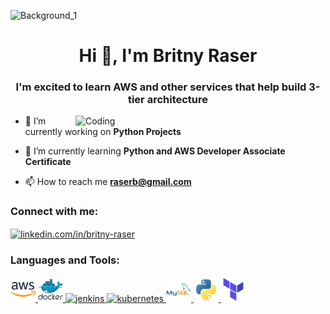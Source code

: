 <!-- YouTube I followed https://www.youtube.com/watch?v=G-EGDH50hGE -->
<!-- [![MasterHead](https://1.bp.blogspot.com/-7A4WynwLsM...)](https://rishavchanda.io) -->
![Background_1](https://user-images.githubusercontent.com/64097684/188179747-3369bf29-eda9-467c-8589-8964379c97f2.png)

<h1 align="center">Hi 👋, I'm Britny Raser</h1>
<h3 align="center">I'm excited to learn AWS and other services that help build 3-tier architecture</h3>
<!-- https://gfycat.com/shortacclaimedeskimodog -->
<img align="right" alt="Coding" width="400" src="https://thumbs.gfycat.com/ShortAcclaimedEskimodog-size_restricted.gif">

- 🔭 I’m currently working on **Python Projects**

- 🌱 I’m currently learning **Python and AWS Developer Associate Certificate**

- 📫 How to reach me **raserb@gmail.com**

<h3 align="left">Connect with me:</h3>
<p align="left">
<a href="https://linkedin.com/in/linkedin.com/in/britny-raser" target="blank"><img align="center" src="https://raw.githubusercontent.com/rahuldkjain/github-profile-readme-generator/master/src/images/icons/Social/linked-in-alt.svg" alt="linkedin.com/in/britny-raser" height="30" width="40" /></a>
</p>

<h3 align="left">Languages and Tools:</h3>
<p align="left"> <a href="https://aws.amazon.com" target="_blank" rel="noreferrer"> <img src="https://raw.githubusercontent.com/devicons/devicon/master/icons/amazonwebservices/amazonwebservices-original-wordmark.svg" alt="aws" width="40" height="40"/> </a> <a href="https://www.docker.com/" target="_blank" rel="noreferrer"> <img src="https://raw.githubusercontent.com/devicons/devicon/master/icons/docker/docker-original-wordmark.svg" alt="docker" width="40" height="40"/> </a> <a href="https://www.jenkins.io" target="_blank" rel="noreferrer"> <img src="https://www.vectorlogo.zone/logos/jenkins/jenkins-icon.svg" alt="jenkins" width="40" height="40"/> </a> <a href="https://kubernetes.io" target="_blank" rel="noreferrer"> <img src="https://www.vectorlogo.zone/logos/kubernetes/kubernetes-icon.svg" alt="kubernetes" width="40" height="40"/> </a> <a href="https://www.mysql.com/" target="_blank" rel="noreferrer"> <img src="https://raw.githubusercontent.com/devicons/devicon/master/icons/mysql/mysql-original-wordmark.svg" alt="mysql" width="40" height="40"/> </a> <a href="https://www.python.org" target="_blank" rel="noreferrer"> <img src="https://raw.githubusercontent.com/devicons/devicon/master/icons/python/python-original.svg" alt="python" width="40" height="40"/> </a> <a href="https://www.terraform.io/" target="_blank" rel="noreferrer"> <img src="https://raw.githubusercontent.com/devicons/devicon/master/icons/terraform/terraform-original.svg" alt="terraform" width="40" height="40"/> </a> </p>


